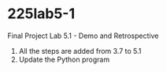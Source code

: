 # 225lab5-1
Final Project Lab 5.1 - Demo and Retrospective
1. All the steps are added from 3.7 to 5.1
2. Update the Python program
